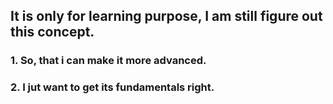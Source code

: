 <h2> It is only for learning purpose, I am still figure out this concept.</h2>
<h3> 1. So, that i can make it more advanced.</h3>
<h3> 2. I jut want to get its fundamentals right.</h3>
